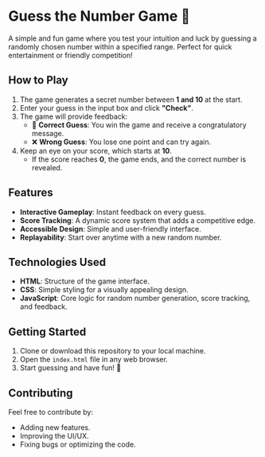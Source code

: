 # Guess the Number Game 🎲

A simple and fun game where you test your intuition and luck by guessing a randomly chosen number within a specified range. Perfect for quick entertainment or friendly competition!

## How to Play
1. The game generates a secret number between **1 and 10** at the start.
2. Enter your guess in the input box and click **"Check"**.
3. The game will provide feedback:
   - 🎉 **Correct Guess**: You win the game and receive a congratulatory message.
   - ❌ **Wrong Guess**: You lose one point and can try again.
4. Keep an eye on your score, which starts at **10**.  
   - If the score reaches **0**, the game ends, and the correct number is revealed.

## Features
- **Interactive Gameplay**: Instant feedback on every guess.
- **Score Tracking**: A dynamic score system that adds a competitive edge.
- **Accessible Design**: Simple and user-friendly interface.
- **Replayability**: Start over anytime with a new random number.

## Technologies Used
- **HTML**: Structure of the game interface.
- **CSS**: Simple styling for a visually appealing design.
- **JavaScript**: Core logic for random number generation, score tracking, and feedback.

## Getting Started
1. Clone or download this repository to your local machine.
2. Open the `index.html` file in any web browser.
3. Start guessing and have fun! 🎉

## Contributing
Feel free to contribute by:
- Adding new features.
- Improving the UI/UX.
- Fixing bugs or optimizing the code.
